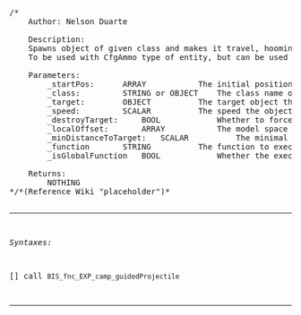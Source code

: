 <pre>/*
	Author: Nelson Duarte

	Description:
	Spawns object of given class and makes it travel, hooming towards the target
	To be used with CfgAmmo type of entity, but can be used with virtually any kind of object

	Parameters:
		_startPos: 		ARRAY 			The initial position of the projectile (ASL)
		_class: 		STRING or OBJECT	The class name of the object to spawn or an object entity already existing
		_target:		OBJECT			The target object the projectile will be hooming towards to
		_speed:			SCALAR			The speed the object should assume
		_destroyTarget:		BOOL			Whether to force destruction of the target object on detonation
		_localOffset:		ARRAY			The model space position offset that projectile should be hooming towards to
		_minDistanceToTarget:	SCALAR			The minimal distance projectile needs to be from target position to enter ballistic mode
		_function		STRING			The function to execute on the created object with params [<object>]
		_isGlobalFunction	BOOL			Whether the executed function should be executed on all connected machine, false to execute only on the server

	Returns:
		NOTHING
*/</pre>*(Reference Wiki "placeholder")*<!-- Remove this after fill-in -->


---
*Syntaxes:*

[] call `BIS_fnc_EXP_camp_guidedProjectile`

---
